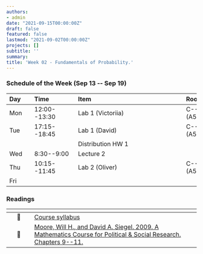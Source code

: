 ```yaml
---
authors:
- admin
date: "2021-09-15T00:00:00Z"
draft: false
featured: false
lastmod: "2021-09-02T00:00:00Z"
projects: []
subtitle: ''
summary: 
title: 'Week 02 - Fundamentals of Probability.'
---
```


### Schedule of the Week (Sep 13 -- Sep 19)

| <div style="width:50px;text-align:left">Day</div> | <div style="width:100px;text-align:left">Time</div> | <div style="width:270px;text-align:left">Item</div> | <div style="width:100px;text-align:left">Room</div> |<div style="width:100px;text-align:left">Slides</div> |
|:-----|:-------------|:--------------------------------|:------------|:------------|
| Mon  | 12:00--13:30 | Lab 1 (Victoriia)               | C--108 (A5) |             |
| Tue  | 17:15--18:45 | Lab 1 (David)                   | C--108 (A5) |             |
|      |              | Distribution HW 1               |             |             |
| Wed  | 8:30--9:00   | Lecture 2                       |             | Link Slides |
| Thu  | 10:15--11:45 | Lab 2 (Oliver)                  | C--108 (A5) |             |
| Fri  |              |                                 |             |             |



### Readings

| <div style="width:50px"></div>  | <div style="width:420px"></div>  |  <div style="width:200px"></div> |
|:---:|:---|:---:|
| :page_facing_up: | [Course syllabus]() | **Required** | 
| :open_book: | [Moore, Will H., and David A. Siegel. 2009. A Mathematics Course for Political & Social Research. Chapters 9--11.]() | **Required** |



